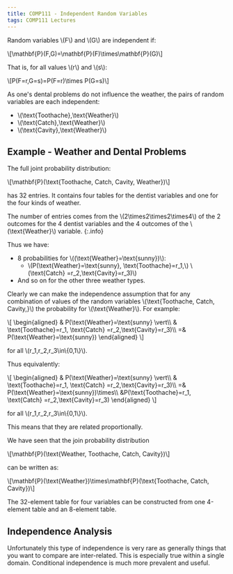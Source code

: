 ```yaml
---
title: COMP111 - Independent Random Variables
tags: COMP111 Lectures
---
```

Random variables &#92;(F&#92;) and &#92;(G&#92;) are independent if:

&#92;[\mathbf{P}(F,G)=\mathbf{P}(F)\times\mathbf{P}(G)&#92;]

That is, for all values &#92;(r&#92;) and &#92;(s&#92;):

&#92;[P(F=r,G=s)=P(F=r)\times P(G=s)&#92;]

As one's dental problems do not influence the weather, the pairs of random variables are each independent:

* &#92;(\text{Toothache},\text{Weather}&#92;)
* &#92;(\text{Catch},\text{Weather}&#92;)
* &#92;(\text{Cavity},\text{Weather}&#92;)

## Example - Weather and Dental Problems
The full joint probability distribution:

&#92;[\mathbf{P}(\text{Toothache, Catch, Cavity, Weather})&#92;]

has 32 entries. It contains four tables for the dentist variables and one for the four kinds of weather.

The number of entries comes from the &#92;(2\times2\times2\times4&#92;) of the 2 outcomes for the 4 dentist variables and the 4 outcomes of the &#92;(\text{Weather}&#92;) variable.
{:.info}

Thus we have:

* 8 probabilities for &#92;((\text{Weather}=\text{sunny})&#92;):
    * &#92;(P(\text{Weather}=\text{sunny}, \text{Toothache}=r_1,&#92;) &#92;(\text{Catch} =r_2,\text{Cavity}=r_3)&#92;)
* And so on for the other three weather types.

Clearly we can make the independence assumption that for any combination of values of the random variables &#92;(\text{Toothache, Catch, Cavity,}&#92;) the probability for &#92;(\text{Weather}&#92;). For example:

&#92;[
\begin{aligned}
& P(\text{Weather}=\text{sunny} \vert&#92;&#92;
& \text{Toothache}=r_1, \text{Catch} =r_2,\text{Cavity}=r_3)&#92;&#92;
=& P(\text{Weather}=\text{sunny})
\end{aligned}
&#92;]

for all &#92;(r_1,r_2,r_3\in&#92;{0,1&#92;}&#92;).

Thus equivalently:

&#92;[
\begin{aligned}
& P(\text{Weather}=\text{sunny} \vert&#92;&#92;
& \text{Toothache}=r_1, \text{Catch} =r_2,\text{Cavity}=r_3)&#92;&#92;
=& P(\text{Weather}=\text{sunny})\times&#92;&#92;
&P(\text{Toothache}=r_1, \text{Catch} =r_2,\text{Cavity}=r_3)
\end{aligned}
&#92;]

for all &#92;(r_1,r_2,r_3\in&#92;{0,1&#92;}&#92;).

This means that they are related proportionally.

We have seen that the join probability distribution 

&#92;[\mathbf{P}(\text{Weather, Toothache, Catch, Cavity})&#92;]

can be written as:


&#92;[\mathbf{P}(\text{Weather})\times\mathbf{P}(\text{Toothache, Catch, Cavity})&#92;]

The 32-element table for four variables can be constructed from one 4-element table and an 8-element table.

## Independence Analysis
Unfortunately this type of independence is very rare as generally things that you want to compare are inter-related. This is especially true within a single domain.
Conditional independence is much more prevalent and useful.
